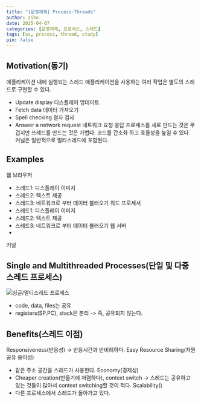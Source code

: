 ```yaml
---
title: "[운영체제] Process-Threads"
author: ziho
date: 2025-04-07
categories: [운영체제, 프로세스, 스레드]
tags: [os, process, thread, study]
pin: false
---
```

## Motivation(동기)
애플리케이션 내에 실행되는 스레드
애플리케이션을 사용하는 여러 작업은 별도의 스레드로 구현할 수 있다.
- Update display 디스플레이 업데이트
- Fetch data 데이터 가져오기
- Spell checking 철자 검사
- Answer a network request 네트워크 요청 응답
프로세스를 새로 만드는 것은 무겁지만 쓰레드를 만드는 것은 가볍다.
코드를 간소화 하고 효율성을 높일 수 있다.
커널은 일반적으로 멀티스레드에 포함된다.
## Examples
웹 브라우저
- 스레드1: 디스플레이 이미지
- 스레드2: 텍스트 제공
- 스레드3: 네트워크로 부터 데이터 불러오기
워드 프로세서
- 스레드1: 디스플레이 이미지
- 스레드2: 텍스트 제공
- 스레드3: 네트워크로 부터 데이터 불러오기
웹 서버
-
커널
## Single and Multithreaded Processes(단일 및 다중 스레드 프로세스)
![싱글/멀티스레드 프로세스]()

- code, data, files는 공유
- registers(SP,PC), stack은 분리 -> 즉, 공유되지 않는다.
## Benefits(스레드 이점)
Responsiveness(반응성) -> 반응시간과 반비례하다.
Easy Resource Sharing(자원 공유 용이성)
- 같은 주소 공간을 스레드가 사용한다.
Economy(경제성)
- Cheaper creation(만들기에 저렴하다), context switch -> 스레드는 공유하고 있는 것들이 많아서 context switching할 것이 적다.
Scalability()
- 다른 프로세스에서 스레드가 돌아가고 있다.